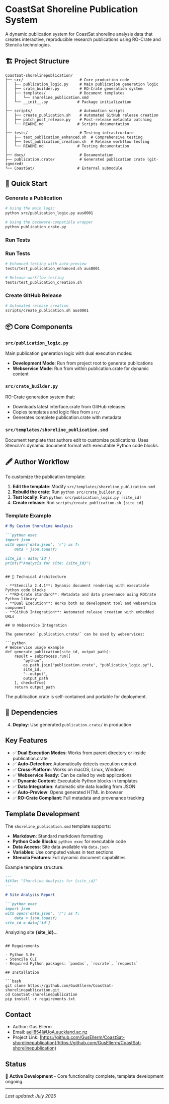 # CoastSat Shoreline Publication System

A dynamic publication system for CoastSat shoreline analysis data that creates interactive, reproducible research publications using RO-Crate and Stencila technologies.

## 🏗️ Project Structure

```
CoastSat-shorelinepublication/
├── src/                         # Core production code
│   ├── publication_logic.py     # Main publication generation logic
│   ├── crate_builder.py         # RO-Crate generation system
│   ├── templates/               # Document templates
│   │   └── shoreline_publication.smd
│   └── __init__.py             # Package initialization
│
├── scripts/                     # Automation scripts
│   ├── create_publication.sh    # Automated GitHub release creation
│   ├── patch_post_release.py    # Post-release metadata patching
│   └── README.md               # Scripts documentation
│
├── tests/                       # Testing infrastructure
│   ├── test_publication_enhanced.sh  # Comprehensive testing
│   ├── test_publication_creation.sh  # Release workflow testing
│   └── README.md               # Testing documentation
│
├── docs/                        # Documentation
├── publication.crate/           # Generated publication crate (git-ignored)
└── CoastSat/                   # External submodule
```

## 🚀 Quick Start

### Generate a Publication

```bash
# Using the main logic
python src/publication_logic.py aus0001

# Using the backward-compatible wrapper
python publication_crate.py
```

### Run Tests

### Run Tests

```bash
# Enhanced testing with auto-preview
tests/test_publication_enhanced.sh aus0001

# Release workflow testing
tests/test_publication_creation.sh
```

### Create GitHub Release

```bash
# Automated release creation
scripts/create_publication.sh aus0001
```

## 📦 Core Components

### **`src/publication_logic.py`** 
Main publication generation logic with dual execution modes:
- **Development Mode**: Run from project root to generate publications
- **Webservice Mode**: Run from within publication.crate for dynamic content

### **`src/crate_builder.py`**
RO-Crate generation system that:
- Downloads latest interface.crate from GitHub releases
- Copies templates and logic files from `src/` 
- Generates complete publication.crate with metadata

### **`src/templates/shoreline_publication.smd`**
Document template that authors edit to customize publications. Uses Stencila's dynamic document format with executable Python code blocks.

## 🖋️ Author Workflow

To customize the publication template:

1. **Edit the template**: Modify `src/templates/shoreline_publication.smd`
2. **Rebuild the crate**: Run `python src/crate_builder.py` 
3. **Test locally**: Run `python src/publication_logic.py [site_id]`
4. **Create release**: Run `scripts/create_publication.sh [site_id]`

### Template Example

```markdown
# My Custom Shoreline Analysis

```python exec
import json
with open('data.json', 'r') as f:
    data = json.load(f)
    
site_id = data['id'] 
print(f"Analysis for site: {site_id}")
```
```

## 🔧 Technical Architecture

- **Stencila 2.4.1**: Dynamic document rendering with executable Python code blocks  
- **RO-Crate Standard**: Metadata and data provenance using ROCrate Python library
- **Dual Execution**: Works both as development tool and webservice component
- **GitHub Integration**: Automated release creation with embedded URLs

## 🌐 Webservice Integration  

The generated `publication.crate/` can be used by webservices:

```python
# Webservice usage example
def generate_publication(site_id, output_path):
    result = subprocess.run([
        "python",
        os.path.join("publication.crate", "publication_logic.py"), 
        site_id,
        "--output", 
        output_path
    ], check=True)
    return output_path
```

The publication.crate is self-contained and portable for deployment.

## 📝 Dependencies
4. **Deploy**: Use generated `publication.crate/` in production

## Key Features

- ✅ **Dual Execution Modes**: Works from parent directory or inside publication.crate
- ✅ **Auto-Detection**: Automatically detects execution context
- ✅ **Cross-Platform**: Works on macOS, Linux, Windows
- ✅ **Webservice Ready**: Can be called by web applications
- ✅ **Dynamic Content**: Executable Python blocks in templates
- ✅ **Data Integration**: Automatic site data loading from JSON
- ✅ **Auto-Preview**: Opens generated HTML in browser
- ✅ **RO-Crate Compliant**: Full metadata and provenance tracking

## Template Development

The `shoreline_publication.smd` template supports:

- **Markdown**: Standard markdown formatting
- **Python Code Blocks**: `python exec` for executable code
- **Data Access**: Site data available via `data.json`
- **Variables**: Use computed values in text sections
- **Stencila Features**: Full dynamic document capabilities

Example template structure:
```markdown
---
title: "Shoreline Analysis for {site_id}"
---

# Site Analysis Report

```python exec
import json
with open('data.json', 'r') as f:
    data = json.load(f)
site_id = data['id']
```

Analyzing site **{site_id}**...
```

## Requirements

- Python 3.8+
- Stencila CLI
- Required Python packages: `pandas`, `rocrate`, `requests`

## Installation

```bash
git clone https://github.com/GusEllerm/CoastSat-shorelinepublication.git
cd CoastSat-shorelinepublication
pip install -r requirements.txt
```

## Contact

- Author: Gus Ellerm
- Email: aell854@UoA.auckland.ac.nz
- Project Link: [https://github.com/GusEllerm/CoastSat-shorelinepublication](https://github.com/GusEllerm/CoastSat-shorelinepublication)

## Status

🚀 **Active Development** - Core functionality complete, template development ongoing.

---

*Last updated: July 2025*
